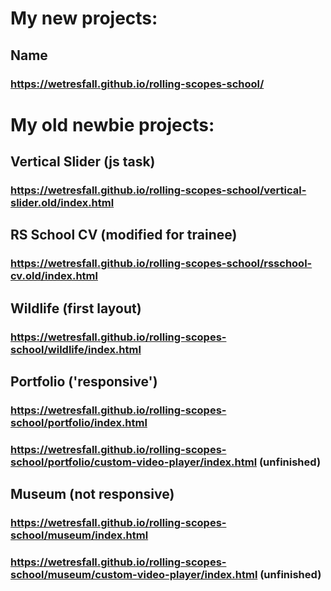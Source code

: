 # My new projects:

## Name
### https://wetresfall.github.io/rolling-scopes-school/



# My old newbie projects:

## Vertical Slider (js task)
### https://wetresfall.github.io/rolling-scopes-school/vertical-slider.old/index.html

## RS School CV (modified for trainee)
### https://wetresfall.github.io/rolling-scopes-school/rsschool-cv.old/index.html

## Wildlife (first layout)
### https://wetresfall.github.io/rolling-scopes-school/wildlife/index.html

## Portfolio ('responsive')
### https://wetresfall.github.io/rolling-scopes-school/portfolio/index.html
### https://wetresfall.github.io/rolling-scopes-school/portfolio/custom-video-player/index.html (unfinished)

## Museum (not responsive)
### https://wetresfall.github.io/rolling-scopes-school/museum/index.html
### https://wetresfall.github.io/rolling-scopes-school/museum/custom-video-player/index.html (unfinished)
